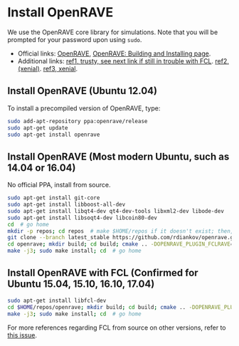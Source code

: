 # Install OpenRAVE

We use the OpenRAVE core library for simulations. Note that you will be prompted for your password upon using `sudo`.

- Official links: [OpenRAVE](http://openrave.org/), [OpenRAVE: Building and Installing page](http://openrave.org/docs/latest_stable/coreapihtml/installation.html).
- Additional links: [ref1, trusty, see next link if still in trouble with FCL](http://fsuarez6.github.io/blog/openrave-trusty/). [ref2, (xenial)](http://fsuarez6.github.io/blog/workstation-setup-xenial/). [ref3, xenial](http://www.aizac.info/installing-openrave0-9-on-ubuntu-trusty-14-04-64bit/).

## Install OpenRAVE (Ubuntu 12.04)

To install a precompiled version of OpenRAVE, type:

```bash
sudo add-apt-repository ppa:openrave/release
sudo apt-get update
sudo apt-get install openrave
```

## Install OpenRAVE (Most modern Ubuntu, such as 14.04 or 16.04)

No official PPA, install from source.

```bash
sudo apt-get install git-core
sudo apt-get install libboost-all-dev
sudo apt-get install libqt4-dev qt4-dev-tools libxml2-dev libode-dev
sudo apt-get install libsoqt4-dev libcoin80-dev
cd  # go home
mkdir -p repos; cd repos  # make $HOME/repos if it doesn't exist; then, enter it
git clone --branch latest_stable https://github.com/rdiankov/openrave.git
cd openrave; mkdir build; cd build; cmake .. -DOPENRAVE_PLUGIN_FCLRAVE=OFF  # Use -DOPT_VIDEORECORDING=OFF if there are AV errors
make -j3; sudo make install; cd  # go home
```

## Install OpenRAVE with FCL (Confirmed for Ubuntu 15.04, 15.10, 16.10, 17.04)

```bash
sudo apt-get install libfcl-dev
cd $HOME/repos/openrave; mkdir build; cd build; cmake .. -DOPENRAVE_PLUGIN_FCLRAVE=ON
make -j3; sudo make install; cd  # go home
```
For more references regarding FCL from source on other versions, refer to [this issue](https://github.com/roboticslab-uc3m/installation-guides/issues/3).
